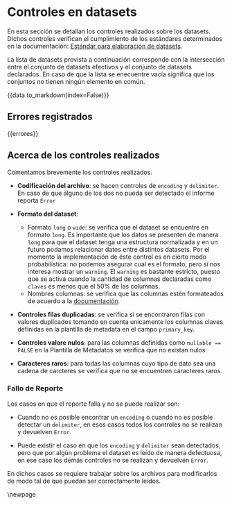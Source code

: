 

# Controles en datasets

En esta sección se detallan los controles realizados sobre los datasets. 
Dichos controles verifican el cumplimiento de los estándares determinados en la documentación: 
[Estándar para elaboración de datasets](https://docs.google.com/document/d/1vH59Akk1eZTb0m4wIyEdhyVV_rx2q8lg4bG5k2tJP20/edit?usp=sharing). 

La lista de datasets provista a continuación corresponde con la intersección entre el conjunto de 
datasets efectivos y el conjunto de datasets declarados. En caso de que la lista se enecuentre vacía
significa que los conjuntos no tienen ningún elemento en común.   

{{data.to_markdown(index=False)}}

## Errores registrados

{{errores}}


## Acerca de los controles realizados

Comentamos brevemente los controles realizados. 

*   **Codificación del archivo**: se hacen controles de `encoding` y `delimiter`. En caso de que alguno de los dos no pueda ser detectado el informe reporta `Error`

*   **Formato del dataset**: 
    *   Formato `long` o `wide`: se verifica que el dataset se encuentre en formato `long`. Es importante que los datos se presenten de manera `long` para que el dataset tenga una estructura normalizada y en un futuro podamos relacionar datos entre distintos datasets. Por el momento la implementación de éste control es en cierto modo probabilística: no podemos asegurar cual es el formato, pero sí nos interesa mostrar un `warning`. El `warning` es bastante estricto, puesto que se activa cuando la cantidad de columnas declaradas como `claves` es menos que el 50% de las columnas. 
    *   Nombres columnas: se verifica que las columnas estén formateados de acuerdo a la [documentación]((https://docs.google.com/document/d/1vH59Akk1eZTb0m4wIyEdhyVV_rx2q8lg4bG5k2tJP20/edit?usp=sharing)). 


*   **Controles filas duplicadas**: se verifica si se encontraron filas con valores duplicados tomando en cuenta unicamente los columnas claves definidas en la plantilla de metadata  en el campo `primary_key`. 

*   **Controles valore nulos**: para las columnas definidas como `nullable == FALSE` en la Plantilla de Metadatos se verifica que no existan nulos. 

*   **Caracteres raros**: para todas las columnas cuyo tipo de dato sea una cadena de carcteres se verifica que no se encuentren caracteres raros. 

### Fallo de Reporte

Los casos en que el reporte falla y no se puede realizar son: 

*   Cuando no es posible encontrar un `encoding` o cuando no es posible detectar un `delimiter`, en esos casos todos los controles no se realizan y devuelven `Error`. 

*   Puede existir el caso en que los `encoding` y `delimiter` sean detectados, pero que por algún problema el dataset es leído de manera defectuosa, en ese caso los demás controles no se realizan y devuelven `Error`.

En dichos casos se requiere trabajar sobre los archivos para modificarlos de modo tal de que puedan ser correctamente leídos. 




\newpage